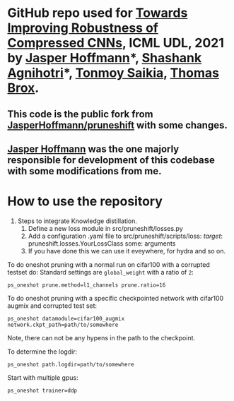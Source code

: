 # GitHub repo used for [Towards Improving Robustness of Compressed CNNs](https://lmb.informatik.uni-freiburg.de/Publications/2021/SB21/), ICML UDL, 2021 by [Jasper Hoffmann](https://nr.uni-freiburg.de/people/jasper-hoffmann)\*, [Shashank Agnihotri](https://www.uni-mannheim.de/dws/people/researchers/phd-students/shashank/)\*, [Tonmoy Saikia](https://scholar.google.de/citations?user=HHv75fUAAAAJ&hl=en), [Thomas Brox](https://lmb.informatik.uni-freiburg.de/people/brox/).

## This code is the public fork from [JasperHoffmann/pruneshift](https://github.com/JasperHoffmann/pruneshift) with some changes. 

## [Jasper Hoffmann](https://nr.uni-freiburg.de/people/jasper-hoffmann) was the one majorly responsible for development of this codebase with some modifications from me.

# How to use the repository

1. Steps to integrate Knowledge distillation.
    1. Define a new loss module in src/pruneshift/losses.py
    2. Add a configuration .yaml file to src/pruneshift/scripts/loss:
        _target_: pruneshift.losses.YourLossClass
        some: arguments
    3. If you have done this we can use it eveywhere, for hydra and so on.



To do oneshot pruning with a normal run on cifar100 with a corrupted testset do:
Standard settings are `global_weight` with a ratio of `2`:
```
ps_oneshot prune.method=l1_channels prune.ratio=16
```
To do oneshot pruning with a specific checkpointed network with cifar100 augmix and corrupted test set:
```
ps_oneshot datamodule=cifar100_augmix network.ckpt_path=path/to/somewhere
```
Note, there can not be any hypens in the path to the checkpoint. 

To determine the logdir:
```
ps_oneshot path.logdir=path/to/somewhere
```
Start with multiple gpus:
```
ps_oneshot trainer=ddp 
```


